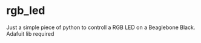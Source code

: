 rgb_led
=======

Just a simple piece of python to controll a RGB LED on a Beaglebone Black. Adafuit lib required
